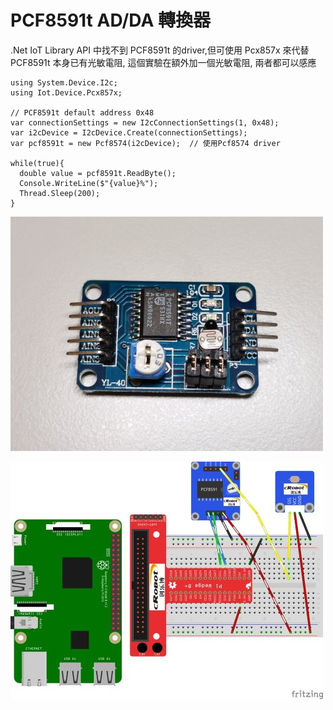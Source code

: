 # PCF8591t AD/DA 轉換器

.Net IoT Library API 中找不到 PCF8591t 的driver,但可使用 Pcx857x 來代替
PCF8591t 本身已有光敏電阻, 這個實驗在額外加一個光敏電阻, 兩者都可以感應

```
using System.Device.I2c;
using Iot.Device.Pcx857x;

// PCF8591t default address 0x48
var connectionSettings = new I2cConnectionSettings(1, 0x48);
var i2cDevice = I2cDevice.Create(connectionSettings);
var pcf8591t = new Pcf8574(i2cDevice);  // 使用Pcf8574 driver

while(true){
  double value = pcf8591t.ReadByte();
  Console.WriteLine($"{value}%");
  Thread.Sleep(200);
}
```
![Pcf8591t](https://github.com/nethawkChen/.net.iot.pcf8591t/blob/main/img/pcf8591t.jpg)

![接線圖](https://github.com/nethawkChen/.net.iot.pcf8591t/blob/main/img/pcf8591t_bb.jpg)